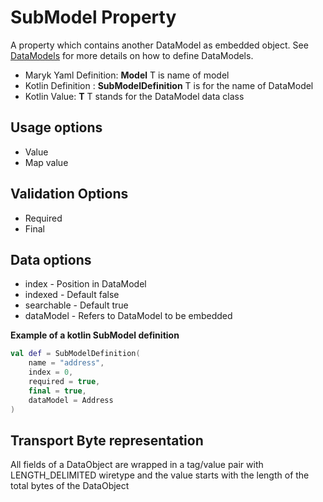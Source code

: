 # SubModel Property
A property which contains another DataModel as embedded object. See 
[DataModels](../datamodel.md) for more details on how to define DataModels.

- Maryk Yaml Definition: **Model<T>** T is name of model
- Kotlin Definition : **SubModelDefinition<T>** T is for the name of DataModel
- Kotlin Value: **T** T stands for the DataModel data class 

## Usage options
- Value
- Map value

## Validation Options
- Required
- Final

## Data options
- index - Position in DataModel 
- indexed - Default false
- searchable - Default true
- dataModel - Refers to DataModel to be embedded

**Example of a kotlin SubModel definition**
```kotlin
val def = SubModelDefinition(
    name = "address",
    index = 0,
    required = true,
    final = true,
    dataModel = Address
)
```

## Transport Byte representation
All fields of a DataObject are wrapped in a tag/value pair with LENGTH_DELIMITED
wiretype and the value starts with the length of the total bytes of the DataObject